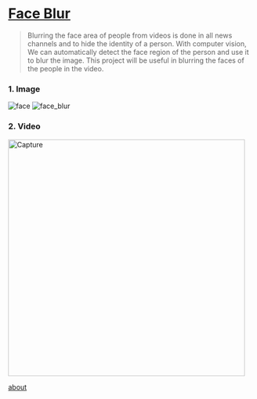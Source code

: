 # [Face Blur](https://skj092.github.io/blog/2022/05/24/Detect-Face-And-Blur.html)
> Blurring the face area of people from videos is done in all news channels and to hide the identity of a person.
With computer vision, We can automatically detect the face region of the person and use it to blur the image.
This project will be useful in blurring the faces of the people in the video.


### 1. Image

![face](https://user-images.githubusercontent.com/43055935/169743528-6b3c0d96-e3f2-44df-8330-4f39387d1a39.jpg)
![face_blur](https://user-images.githubusercontent.com/43055935/169743958-fb58de05-35bd-47b0-a4cc-c5d092f69678.jpg)

### 2. Video

<img width="483" alt="Capture" src="https://user-images.githubusercontent.com/43055935/169802598-c5fa3331-ed19-4e37-b794-53a9e73f23b8.PNG">

[about](https://drive.google.com/file/d/1ymISu7V5tP7XLEoEhFdnSFyk47K1XA_4/view)
